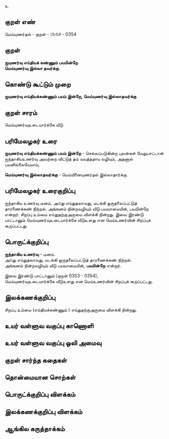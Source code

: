 உ

## குறள் எண் 

மெய்யுணர்தல் - குறள் - ௦௩௫௪ - 0354  

## குறள் 

**ஐயுணர்வு எய்தியக் கண்ணும் பயமின்றே  
மெய்யுணர்வு இல்லா தவர்க்கு.** 

## கொண்டு கூட்டும் முறை

**ஐயுணர்வு எய்தியக்கண்ணும் பயம் இன்றே, மெய்யுணர்வு இல்லாதவர்க்கு**

## குறள் சாரம் 

மெய்யுணர்வுஉடையார்க்கே வீடு  

## பரிமேலழகர் உரை

**ஐயுணர்வு எய்தியக்கண்ணும் பயம் இன்றே** - செல்லப்படுகின்ற புலன்கள் வேறுபாட்டான் ஐந்தாகியஉணர்வு அவற்றை விட்டுத் தம் வயத்ததாய வழியும், அதனால் பயனில்லையேயாம்,  

**மெய்யுணர்வு இல்லாதவர்க்கு** - மெய்யினையுணர்தல் இல்லாதார்க்கு.

## பரிமேலழகர் உரைகுறிப்பு   

ஐந்தாகிய உணர்வு  மனம். அஃது எய்துதலாவது, மடங்கி ஒருதலைப்பட்டுத் தாரணைக்கண் நிற்றல். அங்ஙனம் நின்றவழியும் வீடு பயவாமையின், பயமின்றே என்றார். சிறப்பு உம்மை எய்துதற்குஅருமை விளக்கி நின்றது. இவை இரண்டு பாட்டானும் மெய்யுணர்வுஉடையார்க்கே வீடுஉளது என மெய்உணர்வின் சிறப்புக் கூறப்பட்டது.    

## பொருட்க்குறிப்பு 

**ஐந்தாகிய உணர்வு** - மனம்.  
அஃது எய்துதலாவது, மடங்கி ஒருதலைப்பட்டுத் தாரணைக்கண் நிற்றல்.  
அங்ஙனம் நின்றவழியும் வீடு பயவாமையின், **பயமின்றே** என்றார்.  
 
இவை இரண்டு பாட்டானும் (குறள் 0353 - 0354),  
மெய்யுணர்வுஉடையார்க்கே வீடுஉளது என மெய்உணர்வின் சிறப்புக் கூறப்பட்டது.    

## இலக்கணக்குறிப்பு  

சிறப்பு உம்மை (எய்தியக்கண்ணும் ) எய்துதற்குஅருமை விளக்கி நின்றது.   

## உயர் வள்ளுவ வகுப்பு காணொளி


## உயர் வள்ளுவ வகுப்பு ஒலி அமைவு 

 
## குறள் சார்ந்த கதைகள் 


## தொன்மையான சொற்கள்


## பொருட்க்குறிப்பு விளக்கம்


## இலக்கணக்குறிப்பு விளக்கம்


## ஆங்கில கருத்தாக்கம் 


